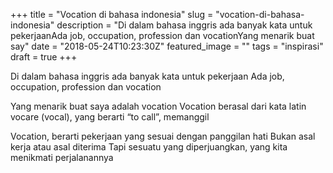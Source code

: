 +++
title = "Vocation di bahasa indonesia"
slug = "vocation-di-bahasa-indonesia"
description = "Di dalam bahasa inggris ada banyak kata untuk pekerjaanAda job, occupation, profession dan vocationYang menarik buat say"
date = "2018-05-24T10:23:30Z"
featured_image = ""
tags = "inspirasi"
draft = true
+++ 
 
Di dalam bahasa inggris ada banyak kata untuk pekerjaan
Ada job, occupation, profession dan vocation

Yang menarik buat saya adalah vocation
Vocation berasal dari kata latin vocare (vocal), yang berarti “to call”, memanggil

Vocation, berarti pekerjaan yang sesuai dengan panggilan hati
Bukan asal kerja atau asal diterima
Tapi sesuatu yang diperjuangkan, yang kita menikmati perjalanannya